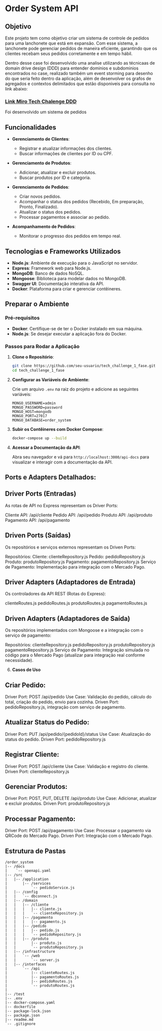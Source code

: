 # Order System API

## Objetivo

Este projeto tem como objetivo criar um sistema de controle de pedidos para uma lanchonete que está em expansão. Com esse sistema, a lanchonete pode gerenciar pedidos de maneira eficiente, garantindo que os clientes recebam seus pedidos corretamente e em tempo hábil.

Dentro desse case foi desenvolvido uma analise utilizando as técnicaas de domain drive design (DDD) para entender dominios e subdominios encontrados no case, realizado também um event storming para desenho do que seria feito dentro da aplicação, além de desenvolver os grafos de agregados e contextos delimitados que estão disponiveis para consulta no link abaixo:

### [Link Miro Tech Chalenge DDD](https://miro.com/app/board/uXjVKR4zMmM=/)

Foi desenvolvido um sistema de pedidos 

## Funcionalidades

- **Gerenciamento de Clientes**:
  - Registrar e atualizar informações dos clientes.
  - Buscar informações de clientes por ID ou CPF.

- **Gerenciamento de Produtos**:
  - Adicionar, atualizar e excluir produtos.
  - Buscar produtos por ID e categoria.

- **Gerenciamento de Pedidos**:
  - Criar novos pedidos.
  - Acompanhar o status dos pedidos (Recebido, Em preparação, Pronto, Finalizado).
  - Atualizar o status dos pedidos.
  - Processar pagamentos e associar ao pedido.

- **Acompanhamento de Pedidos**:
  - Monitorar o progresso dos pedidos em tempo real.

## Tecnologias e Frameworks Utilizados

- **Node.js**: Ambiente de execução para o JavaScript no servidor.
- **Express**: Framework web para Node.js.
- **MongoDB**: Banco de dados NoSQL.
- **Mongoose**: Biblioteca para modelar dados no MongoDB.
- **Swagger UI**: Documentação interativa da API.
- **Docker**: Plataforma para criar e gerenciar contêineres.

## Preparar o Ambiente

### Pré-requisitos

- **Docker**: Certifique-se de ter o Docker instalado em sua máquina.
- **Node.js**: Se desejar executar a aplicação fora do Docker.

### Passos para Rodar a Aplicação

1. **Clone o Repositório**:

    ```sh
    git clone https://github.com/seu-usuario/tech_challenge_1_fase.git
    cd tech_challenge_1_fase
    ```

2. **Configurar as Variáveis de Ambiente**:

    Crie um arquivo `.env` na raiz do projeto e adicione as seguintes variáveis:

    ```env
    MONGO_USERNAME=admin
    MONGO_PASSWORD=password
    MONGO_HOST=mongodb
    MONGO_PORT=27017
    MONGO_DATABASE=order_system
    ```

3. **Subir os Contêineres com Docker Compose**:

    ```sh
    docker-compose up --build
    ```

4. **Acessar a Documentação da API**:

    Abra seu navegador e vá para `http://localhost:3000/api-docs` para visualizar e interagir com a documentação da API.

## Ports e Adapters Detalhados:

## Driver Ports (Entradas)
As rotas de API no Express representam os Driver Ports:

Cliente API: /api/cliente
Pedido API: /api/pedido
Produto API: /api/produto
Pagamento API: /api/pagamento

## Driven Ports (Saídas)
Os repositórios e serviços externos representam os Driven Ports:

Repositórios:
Cliente: clienteRepository.js
Pedido: pedidoRepository.js
Produto: produtoRepository.js
Pagamento: pagamentoRepository.js
Serviço de Pagamento:
Implementação para integração com o Mercado Pago.

## Driver Adapters (Adaptadores de Entrada)
Os controladores da API REST (Rotas do Express):

clienteRoutes.js
pedidoRoutes.js
produtoRoutes.js
pagamentoRoutes.js

## Driven Adapters (Adaptadores de Saída)
Os repositórios implementados com Mongoose e a integração com o serviço de pagamento:

Repositórios:
clienteRepository.js
pedidoRepository.js
produtoRepository.js
pagamentoRepository.js
Serviço de Pagamento:
Integração simulada no código para o Mercado Pago (atualizar para integração real conforme necessidade).

6. **Casos de Uso**

## Criar Pedido:

Driver Port: POST /api/pedido
Use Case: Validação do pedido, cálculo do total, criação do pedido, envio para cozinha.
Driven Port: pedidoRepository.js, integração com serviço de pagamento.

## Atualizar Status do Pedido:

Driver Port: PUT /api/pedido/{pedidoId}/status
Use Case: Atualização do status do pedido.
Driven Port: pedidoRepository.js

## Registrar Cliente:

Driver Port: POST /api/cliente
Use Case: Validação e registro do cliente.
Driven Port: clienteRepository.js

## Gerenciar Produtos:

Driver Port: POST, PUT, DELETE /api/produto
Use Case: Adicionar, atualizar e excluir produtos.
Driven Port: produtoRepository.js

## Processar Pagamento:

Driver Port: POST /api/pagamento
Use Case: Processar o pagamento via QRCode do Mercado Pago.
Driven Port: Integração com o Mercado Pago.

## Estrutura de Pastas

```plaintext
/order_system
|-- /docs
|    `-- openapi.yaml
|-- /src
|   |-- /application
|       |-- /services
|           `-- pedidoService.js
|   |-- /config
|   |   `-- dbconnect.js
|   |-- /domain
|   |   |-- /cliente
|   |   |   |-- cliente.js
|   |   |   `-- clienteRepository.js
|   |   |-- /pagamento
|   |   |   |-- pagamento.js
|   |   |-- /pedido
|   |   |   |-- pedido.js
|   |   |   `-- pedidoRepository.js
|   |   |-- /produto
|   |       |-- produto.js
|   |       `-- produtoRepository.js
|   |-- /infrastructure
|   |   `-- /web
|   |       `-- server.js
|   |-- /interfaces
|       `-- /api
|           |-- clienteRoutes.js
|           |-- pagamentoRoutes.js
|           |-- pedidoRoutes.js
|           `-- produtoRoutes.js
|
|-- /test
|-- .env
|-- docker-compose.yaml
|-- dockerfile
|-- package-lock.json
|-- package.json
|-- readme.md
`-- .gitignore